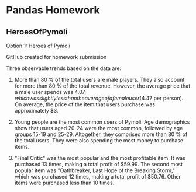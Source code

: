 # Pandas Homework
## HeroesOfPymoli

Option 1: Heroes of Pymoli

GitHub created for homework submission

Three observable trends based on the data are:

1) More than 80 % of the total users are male players. They also account for more than 80 % of the total revenue. However, the average price that a male user spends was $4.07, which was slightly less than the average of a female user ($4.47 per person). On average, the price of the item that users purchase was approximately $3.

2) Young people are the most common users of Pymoli. Age demographics show that users aged 20-24 were the most common, followed by age groups 15-19 and 25-29. Altogether, they comprised more than 80 % of the total users. They were also spending the most money to purchase items.

3) "Final Critic" was the most popular and the most profitable item. It was purchased 13 times, making a total profit of $59.99. The second most popular item was "Oathbreaker, Last Hope of the Breaking Storm," which was purchased 12 times, making a total profit of $50.76. Other items were purchased less than 10 times.
